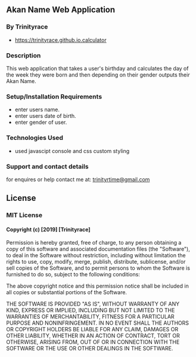 ## Akan Name Web Application
### By Trinityrace

- https://trinityrace.github.io.calculator

### Description
This web application that takes a user's birthday and calculates the day of the week they were born and then depending on their gender outputs their Akan Name.

### Setup/Installation Requirements
- enter users name.
- enter users date of birth.
- enter gender of user.
### Technologies Used
- used javascipt console and css custom styling

### Support and contact details
for enquires or help contact me at: trinityrtime@gmail.com

## License
### MIT License

#### Copyright (c) [2019] [Trinityrace]

Permission is hereby granted, free of charge, to any person obtaining a copy of this software and associated documentation files (the "Software"), to deal in the Software without restriction, including without limitation the rights to use, copy, modify, merge, publish, distribute, sublicense, and/or sell copies of the Software, and to permit persons to whom the Software is furnished to do so, subject to the following conditions:

The above copyright notice and this permission notice shall be included in all copies or substantial portions of the Software.

THE SOFTWARE IS PROVIDED "AS IS", WITHOUT WARRANTY OF ANY KIND, EXPRESS OR IMPLIED, INCLUDING BUT NOT LIMITED TO THE WARRANTIES OF MERCHANTABILITY, FITNESS FOR A PARTICULAR PURPOSE AND NONINFRINGEMENT. IN NO EVENT SHALL THE AUTHORS OR COPYRIGHT HOLDERS BE LIABLE FOR ANY CLAIM, DAMAGES OR OTHER LIABILITY, WHETHER IN AN ACTION OF CONTRACT, TORT OR OTHERWISE, ARISING FROM, OUT OF OR IN CONNECTION WITH THE SOFTWARE OR THE USE OR OTHER DEALINGS IN THE SOFTWARE.